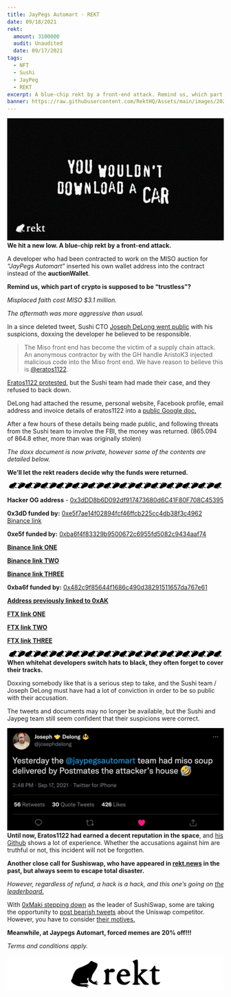 ```yaml
---
title: JayPegs Automart - REKT
date: 09/18/2021
rekt:
  amount: 3100000
  audit: Unaudited 
  date: 09/17/2021
tags:
  - NFT
  - Sushi
  - JayPeg
  - REKT
excerpt: A blue-chip rekt by a front-end attack. Remind us, which part of crypto is supposed to be “trustless”? Misplaced faith (temporarily) cost MISO $3.1 million. 
banner: https://raw.githubusercontent.com/RektHQ/Assets/main/images/2021/09/jaypeg-header.png
---
```

![](https://raw.githubusercontent.com/RektHQ/Assets/main/images/2021/09/jaypeg-header.png)
**We hit a new low. A blue-chip rekt by a front-end attack.**

A developer who had been contracted to work on the MISO auction for _“JayPegs Automart”_ inserted his own wallet address into the contract instead of the **auctionWallet**.

**Remind us, which part of crypto is supposed to be “trustless”?**

_Misplaced faith cost MISO $3.1 million._

_The aftermath was more aggressive than usual._

In a since deleted tweet, Sushi CTO [Joseph DeLong went public](https://twitter.com/josephdelong/status/1438712356352274433?s=20) with his suspicions, doxxing the developer he believed to be responsible.

>The Miso front end has become the victim of a supply chain attack. An anonymous contractor by with the GH handle AristoK3 injected malicious code into the Miso front end. We have reason to believe this is [@eratos1122](https://twitter.com/eratos1122).

[Eratos1122 protested](https://twitter.com/eratos1122/status/1438868691857420293?s=20), but the Sushi team had made their case, and they refused to back down.

DeLong had attached the resume, personal website, Facebook profile, email address and invoice details of eratos1122 into a [public Google doc.](https://docs.google.com/document/d/1L2M_-rWcnGcX65nL24UydzC7DrUfT_g0AZxNlQVUJ-c/edit)

After a few hours of these details being made public, and following threats from the Sushi team to involve the FBI, the money was returned. (865.094 of 864.8 ether, more than was originally stolen) 

_The doxx document is now private, however some of the contents are detailed below._

**We’ll let the rekt readers decide why the funds were returned.**

![](https://raw.githubusercontent.com/RektHQ/Assets/main/images/2021/03/rekt-linebreak.png) 

**Hacker OG address** - [0x3dDD8b6D092df917473680d6C41F80F708C45395](https://etherscan.io/address/0x3dDD8b6D092df917473680d6C41F80F708C45395)

**0x3dD funded by:** [0xe5f7ae14f02894fcf46ffcb225cc4db38f3c4962](https://etherscan.io/address/0xe5f7ae14f02894fcf46ffcb225cc4db38f3c4962)
[Binance link](https://etherscan.io/tx/0x18a6706b99eb82d9bf16e9abe4817eef6506cae388ebfc3777bf9957f0407a34)

**0xe5f funded by:** [0xba6f4f83329b9500672c6955fd5082c9434aaf74](https://etherscan.io/address/0xba6f4f83329b9500672c6955fd5082c9434aaf74)

[**Binance link ONE**](https://etherscan.io/tx/0x1d01a4315d24575e61f3999bd4492c7bcdd952ce4dea1b76f5e3c655a0815fc6)

[**Binance link TWO**](https://etherscan.io/tx/0x8514bf2c934ce0e8f7f0ab14cb74f77fa7d1359b1a0f3254426bff976ec68764)

[**Binance link THREE**](https://etherscan.io/tx/0x201889e15a1afe20ca8cb9a82ac9e162a2c233dddb18a7985cec6260c1ee8735)

**0xba6f funded by:** [0x482c9f85644f1686c490d38291511657da767e61](https://etherscan.io/address/0x482c9f85644f1686c490d38291511657da767e61)

[**Address previously linked to 0xAK**](https://twitter.com/eratos1122/status/1367402518335094786)

[**FTX link ONE**](https://etherscan.io/tx/0x001495efab34719e9a58343780ecf23d736c8308977108e051473a2c5b89f35f)

[**FTX link TWO**](https://etherscan.io/tx/0xa2a148b4c56dfae66bcfc541b0f3bac4eb1cd45a0afea6d35a472aad2bdfdc23)

[**FTX link THREE**](https://etherscan.io/tx/0x838fb025f763f86a020e76b5df907e54bc0e3b1b8a08a36e41c8af9680cff280)

![](https://raw.githubusercontent.com/RektHQ/Assets/main/images/2021/03/rekt-linebreak.png) 
**When whitehat developers switch hats to black, they often forget to cover their tracks.** 

Doxxing somebody like that is a serious step to take, and the Sushi team / Joseph DeLong must have had a lot of conviction in order to be so public with their accusation.

The tweets and documents may no longer be available, but the Sushi and Jaypeg team still seem confident that their suspicions were correct.

![](https://raw.githubusercontent.com/RektHQ/Assets/main/images/2021/09/jaypeg-miso.png)
**Until now, Eratos1122 had earned a decent reputation in the space**, and [his Github](https://github.com/eratos1122) shows a lot of experience. Whether the accusations against him are truthful or not, this incident will not be forgotten.

**Another close call for Sushiswap, who have appeared in [rekt.news](https://www.rekt.news/) in the past, but always seem to escape total disaster.**

_However, regardless of refund, a hack is a hack, and this one’s going on [the leaderboard.](https://www.rekt.news/leaderboard/)_

With [0xMaki stepping down](https://twitter.com/0xMaki/status/1439037342740729857?s=20) as the leader of SushiSwap, some are taking the opportunity to [post bearish tweets](https://twitter.com/josephdelong/status/1438902466570072070?s=19) about the Uniswap competitor. However, you have to consider [their motives.](https://www.paradigm.xyz/team/danrobinson/posts/) 

**Meanwhile, at Jaypegs Automart, forced memes are 20% off!!!** 

_Terms and conditions apply._

![](https://raw.githubusercontent.com/RektHQ/Assets/main/images/2021/08/rekt-outline-conc.png)
